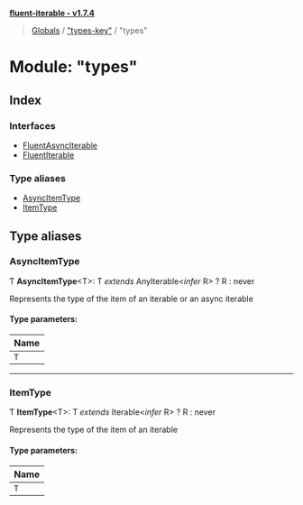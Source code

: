 **[fluent-iterable - v1.7.4](../README.md)**

> [Globals](../README.md) / ["types-key"](_types_key_.md) / "types"

# Module: "types"

## Index

### Interfaces

* [FluentAsyncIterable](../interfaces/_types_key_._types_.fluentasynciterable.md)
* [FluentIterable](../interfaces/_types_key_._types_.fluentiterable.md)

### Type aliases

* [AsyncItemType](_types_key_._types_.md#asyncitemtype)
* [ItemType](_types_key_._types_.md#itemtype)

## Type aliases

### AsyncItemType

Ƭ  **AsyncItemType**\<T>: T *extends* AnyIterable\<*infer* R> ? R : never

Represents the type of the item of an iterable or an async iterable

#### Type parameters:

Name |
------ |
`T` |

___

### ItemType

Ƭ  **ItemType**\<T>: T *extends* Iterable\<*infer* R> ? R : never

Represents the type of the item of an iterable

#### Type parameters:

Name |
------ |
`T` |
